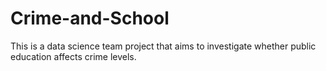 # Crime-and-School
This is a data science team project that aims to investigate whether public education affects crime levels.
